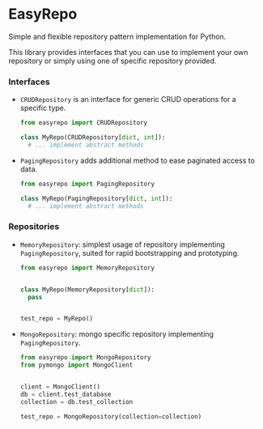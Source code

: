 # EasyRepo
Simple and flexible repository pattern implementation for Python.

This library provides interfaces that you can use to implement your own repository or simply using one of specific 
repository provided.

### Interfaces

- `CRUDRepository` is an interface for generic CRUD operations for a specific type.
  
  ```python
  from easyrepo import CRUDRepository
  
  class MyRepo(CRUDRepository[dict, int]):
    # ... implement abstract methods
  ```  
  
- `PagingRepository` adds additional method to ease paginated access to data.

  ```python
  from easyrepo import PagingRepository
  
  class MyRepo(PagingRepository[dict, int]):
    # ... implement abstract methods
  ```

### Repositories

- `MemoryRepository`: simplest usage of repository implementing `PagingRepository`, suited for rapid bootstrapping and prototyping.

  ```python
  from easyrepo import MemoryRepository
  
  
  class MyRepo(MemoryRepository[dict]):
    pass
  
  
  test_repo = MyRepo()
  ```
  
- `MongoRepository`: mongo specific repository implementing `PagingRepository`.

  ```python
  from easyrepo import MongoRepository
  from pymongo import MongoClient
  
  
  client = MongoClient()
  db = client.test_database
  collection = db.test_collection
  
  test_repo = MongoRepository(collection=collection)
  ```


